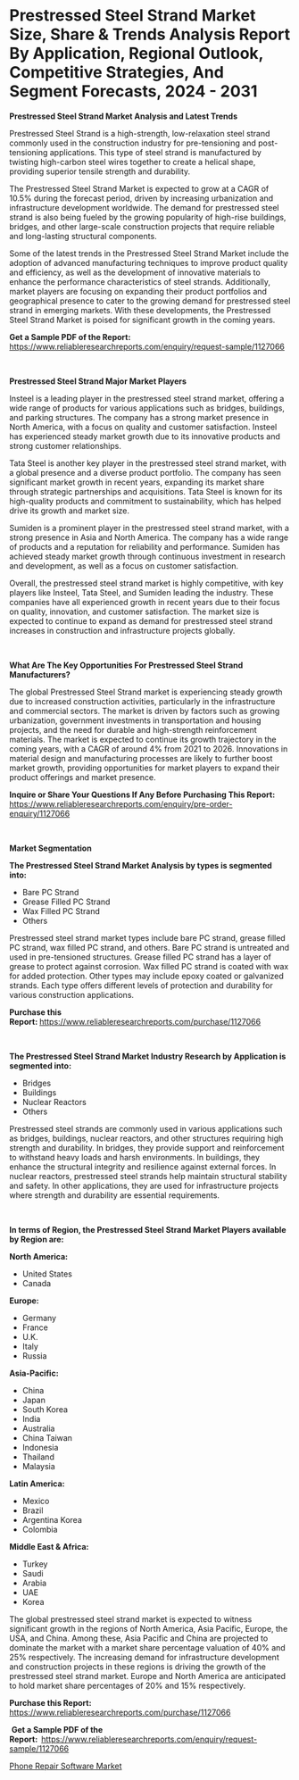 <p><h1>Prestressed Steel Strand Market Size, Share & Trends Analysis Report By Application, Regional Outlook, Competitive Strategies, And Segment Forecasts, 2024 - 2031</h1></p><p><strong>Prestressed Steel Strand Market Analysis and Latest Trends</strong></p>
<p><p>Prestressed Steel Strand is a high-strength, low-relaxation steel strand commonly used in the construction industry for pre-tensioning and post-tensioning applications. This type of steel strand is manufactured by twisting high-carbon steel wires together to create a helical shape, providing superior tensile strength and durability.</p><p>The Prestressed Steel Strand Market is expected to grow at a CAGR of 10.5% during the forecast period, driven by increasing urbanization and infrastructure development worldwide. The demand for prestressed steel strand is also being fueled by the growing popularity of high-rise buildings, bridges, and other large-scale construction projects that require reliable and long-lasting structural components.</p><p>Some of the latest trends in the Prestressed Steel Strand Market include the adoption of advanced manufacturing techniques to improve product quality and efficiency, as well as the development of innovative materials to enhance the performance characteristics of steel strands. Additionally, market players are focusing on expanding their product portfolios and geographical presence to cater to the growing demand for prestressed steel strand in emerging markets. With these developments, the Prestressed Steel Strand Market is poised for significant growth in the coming years.</p></p>
<p><strong>Get a Sample PDF of the Report:&nbsp;</strong> <a href="https://www.reliableresearchreports.com/enquiry/request-sample/1127066">https://www.reliableresearchreports.com/enquiry/request-sample/1127066</a></p>
<p>&nbsp;</p>
<p><strong>Prestressed Steel Strand Major Market Players</strong></p>
<p><p>Insteel is a leading player in the prestressed steel strand market, offering a wide range of products for various applications such as bridges, buildings, and parking structures. The company has a strong market presence in North America, with a focus on quality and customer satisfaction. Insteel has experienced steady market growth due to its innovative products and strong customer relationships.</p><p>Tata Steel is another key player in the prestressed steel strand market, with a global presence and a diverse product portfolio. The company has seen significant market growth in recent years, expanding its market share through strategic partnerships and acquisitions. Tata Steel is known for its high-quality products and commitment to sustainability, which has helped drive its growth and market size.</p><p>Sumiden is a prominent player in the prestressed steel strand market, with a strong presence in Asia and North America. The company has a wide range of products and a reputation for reliability and performance. Sumiden has achieved steady market growth through continuous investment in research and development, as well as a focus on customer satisfaction.</p><p>Overall, the prestressed steel strand market is highly competitive, with key players like Insteel, Tata Steel, and Sumiden leading the industry. These companies have all experienced growth in recent years due to their focus on quality, innovation, and customer satisfaction. The market size is expected to continue to expand as demand for prestressed steel strand increases in construction and infrastructure projects globally.</p></p>
<p>&nbsp;</p>
<p><strong>What Are The Key Opportunities For Prestressed Steel Strand Manufacturers?</strong></p>
<p><p>The global Prestressed Steel Strand market is experiencing steady growth due to increased construction activities, particularly in the infrastructure and commercial sectors. The market is driven by factors such as growing urbanization, government investments in transportation and housing projects, and the need for durable and high-strength reinforcement materials. The market is expected to continue its growth trajectory in the coming years, with a CAGR of around 4% from 2021 to 2026. Innovations in material design and manufacturing processes are likely to further boost market growth, providing opportunities for market players to expand their product offerings and market presence.</p></p>
<p><strong>Inquire or Share Your Questions If Any Before Purchasing This Report:</strong> <a href="https://www.reliableresearchreports.com/enquiry/pre-order-enquiry/1127066">https://www.reliableresearchreports.com/enquiry/pre-order-enquiry/1127066</a></p>
<p>&nbsp;</p>
<p><strong>Market Segmentation</strong></p>
<p><strong>The Prestressed Steel Strand Market Analysis by types is segmented into:</strong></p>
<p><ul><li>Bare PC Strand</li><li>Grease Filled PC Strand</li><li>Wax Filled PC Strand</li><li>Others</li></ul></p>
<p><p>Prestressed steel strand market types include bare PC strand, grease filled PC strand, wax filled PC strand, and others. Bare PC strand is untreated and used in pre-tensioned structures. Grease filled PC strand has a layer of grease to protect against corrosion. Wax filled PC strand is coated with wax for added protection. Other types may include epoxy coated or galvanized strands. Each type offers different levels of protection and durability for various construction applications.</p></p>
<p><strong>Purchase this Report:&nbsp;</strong><a href="https://www.reliableresearchreports.com/purchase/1127066">https://www.reliableresearchreports.com/purchase/1127066</a></p>
<p>&nbsp;</p>
<p><strong>The Prestressed Steel Strand Market Industry Research by Application is segmented into:</strong></p>
<p><ul><li>Bridges</li><li>Buildings</li><li>Nuclear Reactors</li><li>Others</li></ul></p>
<p><p>Prestressed steel strands are commonly used in various applications such as bridges, buildings, nuclear reactors, and other structures requiring high strength and durability. In bridges, they provide support and reinforcement to withstand heavy loads and harsh environments. In buildings, they enhance the structural integrity and resilience against external forces. In nuclear reactors, prestressed steel strands help maintain structural stability and safety. In other applications, they are used for infrastructure projects where strength and durability are essential requirements.</p></p>
<p>&nbsp;</p>
<p><strong>In terms of Region, the Prestressed Steel Strand Market Players available by Region are:</strong></p>
<p>
    <p> <strong> North America: </strong>
        <ul>
            <li>United States</li>
            <li>Canada</li>
        </ul>
        </p> 
    <p> <strong> Europe: </strong>
        <ul>
            <li>Germany</li>
            <li>France</li>
            <li>U.K.</li>
            <li>Italy</li>
            <li>Russia</li>
        </ul>
        </p> 
    <p> <strong> Asia-Pacific: </strong>
        <ul>
            <li>China</li>
            <li>Japan</li>
            <li>South Korea</li>
            <li>India</li>
            <li>Australia</li>
            <li>China Taiwan</li>
            <li>Indonesia</li>
            <li>Thailand</li>
            <li>Malaysia</li>
        </ul>
        </p> 
    <p> <strong> Latin America: </strong>
        <ul>
            <li>Mexico</li>
            <li>Brazil</li>
            <li>Argentina Korea</li>
            <li>Colombia</li>
        </ul>
        </p> 
    <p> <strong> Middle East & Africa: </strong>
        <ul>
            <li>Turkey</li>
            <li>Saudi</li>
            <li>Arabia</li>
            <li>UAE</li>
            <li>Korea</li>
        </ul>
    </p>
    </p>
<p><p>The global prestressed steel strand market is expected to witness significant growth in the regions of North America, Asia Pacific, Europe, the USA, and China. Among these, Asia Pacific and China are projected to dominate the market with a market share percentage valuation of 40% and 25% respectively. The increasing demand for infrastructure development and construction projects in these regions is driving the growth of the prestressed steel strand market. Europe and North America are anticipated to hold market share percentages of 20% and 15% respectively.</p></p>
<p><strong>Purchase this Report: </strong><a href="https://www.reliableresearchreports.com/purchase/1127066">https://www.reliableresearchreports.com/purchase/1127066</a></p>
<p>&nbsp;<strong>Get a Sample PDF of the Report:&nbsp;&nbsp;</strong><a href="https://www.reliableresearchreports.com/enquiry/request-sample/1127066">https://www.reliableresearchreports.com/enquiry/request-sample/1127066</a></p>
<p><strong></strong></p>
<p><p><a href="https://invited-way-688.notion.site/Phone-Repair-Software-Market-Size-and-Growth-Market-Segmentation-Regional-and-Country-Breakdowns--ff5c46258cdd4f1d8ec6c5f9f7f03ca2">Phone Repair Software Market</a></p></p>